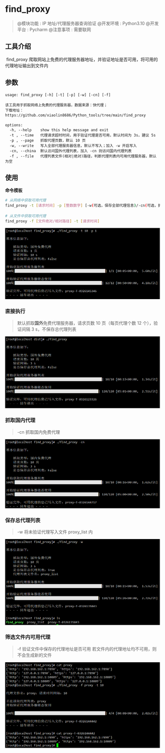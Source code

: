 # find_proxy

>@模块功能 : IP 地址/代理服务器查询验证
>@开发环境 : Python3.10
>@开发平台 : Pycharm
>@注意事项 : 需要联网

## 工具介绍

​	find_proxy 爬取网站上免费的代理服务器地址，并验证地址是否可用，将可用的代理地址输出到文件内

## 参数

~~~
usage: find_proxy [-h] [-t] [-p] [-w] [-cn] [-f]

该工具用于抓取网络上免费的代理服务器，数据来源：快代理； 
下载地址：https://github.com/xiaolin8686/Python_tools/tree/main/find_proxy

options:
  -h, --help    show this help message and exit
  -t , --time   代理请求超时时间，用于验证代理是否可用，默认时间为 3s，建议 5s
  -p , --page   抓取代理页数，默认 10 页
  -w, --write   写入全部代理服务器信息，默认不写入；加入 -w 开启写入
  -cn, --china  默认访问国外代理列表，加入 -cn 则访问国内代理列表
  -f , --file   代理列表文件(相对|绝对)路径，判断代理列表内可用代理服务器，默认为空

~~~

## 使用

**命令模板**

~~~bash
# 从网络中获取可用代理
find_proxy -t [请求时间] -p [整数数字] [-w(可选，保存全部代理信息)/-cn(可选，抓取国内代理)]

# 从文件中获取可用代理
find_proxy -f [文件绝对/相对路径] -t [请求时间]
~~~

![image-20240326145501903](图片文件/image-20240326145501903.png)

### 直接执行

> 默认抓取**国外**免费代理服务器，请求页数 10 页（每页代理个数 12 个），验证间隔 3 s，不保存总代理列表

![image-20240326123857967](图片文件/image-20240326123857967.png)



### 抓取国内代理

> -cn 抓取国内免费代理

![image-20240326145246240](图片文件/image-20240326145246240.png)

### 保存总代理列表

> -w 将未验证代理写入文件 proxy_list 内

![image-20240326140445461](图片文件/image-20240326140445461.png)

### 筛选文件内可用代理

> -f 验证文件中保存的代理地址是否可用
> 若文件内的代理地址均不可用，则不会生成新的文件

![image-20240326144537515](图片文件/image-20240326144537515.png)
